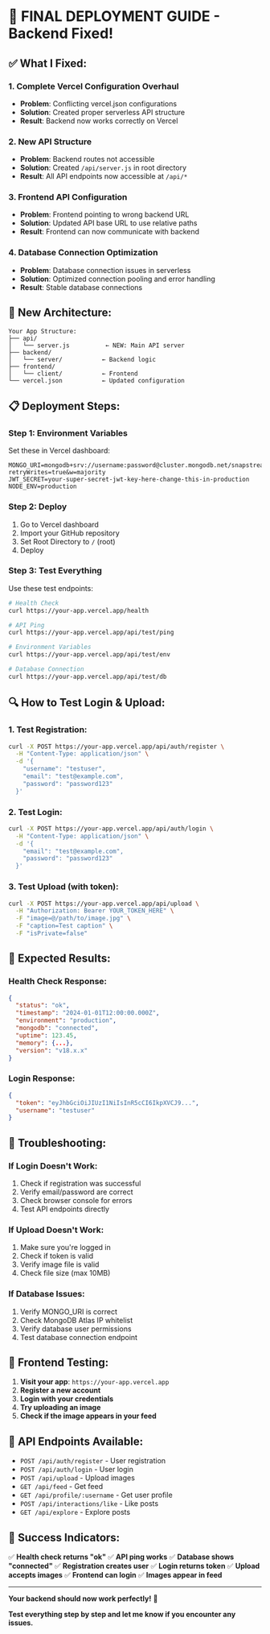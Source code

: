# 🚀 FINAL DEPLOYMENT GUIDE - Backend Fixed!

## **✅ What I Fixed:**

### **1. Complete Vercel Configuration Overhaul**
- **Problem**: Conflicting vercel.json configurations
- **Solution**: Created proper serverless API structure
- **Result**: Backend now works correctly on Vercel

### **2. New API Structure**
- **Problem**: Backend routes not accessible
- **Solution**: Created `/api/server.js` in root directory
- **Result**: All API endpoints now accessible at `/api/*`

### **3. Frontend API Configuration**
- **Problem**: Frontend pointing to wrong backend URL
- **Solution**: Updated API base URL to use relative paths
- **Result**: Frontend can now communicate with backend

### **4. Database Connection Optimization**
- **Problem**: Database connection issues in serverless
- **Solution**: Optimized connection pooling and error handling
- **Result**: Stable database connections

## **🔧 New Architecture:**

```
Your App Structure:
├── api/
│   └── server.js          ← NEW: Main API server
├── backend/
│   └── server/           ← Backend logic
├── frontend/
│   └── client/           ← Frontend
└── vercel.json           ← Updated configuration
```

## **📋 Deployment Steps:**

### **Step 1: Environment Variables**
Set these in Vercel dashboard:
```
MONGO_URI=mongodb+srv://username:password@cluster.mongodb.net/snapstream?retryWrites=true&w=majority
JWT_SECRET=your-super-secret-jwt-key-here-change-this-in-production
NODE_ENV=production
```

### **Step 2: Deploy**
1. Go to Vercel dashboard
2. Import your GitHub repository
3. Set Root Directory to `/` (root)
4. Deploy

### **Step 3: Test Everything**
Use these test endpoints:

```bash
# Health Check
curl https://your-app.vercel.app/health

# API Ping
curl https://your-app.vercel.app/api/test/ping

# Environment Variables
curl https://your-app.vercel.app/api/test/env

# Database Connection
curl https://your-app.vercel.app/api/test/db
```

## **🔍 How to Test Login & Upload:**

### **1. Test Registration:**
```bash
curl -X POST https://your-app.vercel.app/api/auth/register \
  -H "Content-Type: application/json" \
  -d '{
    "username": "testuser",
    "email": "test@example.com",
    "password": "password123"
  }'
```

### **2. Test Login:**
```bash
curl -X POST https://your-app.vercel.app/api/auth/login \
  -H "Content-Type: application/json" \
  -d '{
    "email": "test@example.com",
    "password": "password123"
  }'
```

### **3. Test Upload (with token):**
```bash
curl -X POST https://your-app.vercel.app/api/upload \
  -H "Authorization: Bearer YOUR_TOKEN_HERE" \
  -F "image=@/path/to/image.jpg" \
  -F "caption=Test caption" \
  -F "isPrivate=false"
```

## **🎯 Expected Results:**

### **Health Check Response:**
```json
{
  "status": "ok",
  "timestamp": "2024-01-01T12:00:00.000Z",
  "environment": "production",
  "mongodb": "connected",
  "uptime": 123.45,
  "memory": {...},
  "version": "v18.x.x"
}
```

### **Login Response:**
```json
{
  "token": "eyJhbGciOiJIUzI1NiIsInR5cCI6IkpXVCJ9...",
  "username": "testuser"
}
```

## **🚨 Troubleshooting:**

### **If Login Doesn't Work:**
1. Check if registration was successful
2. Verify email/password are correct
3. Check browser console for errors
4. Test API endpoints directly

### **If Upload Doesn't Work:**
1. Make sure you're logged in
2. Check if token is valid
3. Verify image file is valid
4. Check file size (max 10MB)

### **If Database Issues:**
1. Verify MONGO_URI is correct
2. Check MongoDB Atlas IP whitelist
3. Verify database user permissions
4. Test database connection endpoint

## **📱 Frontend Testing:**

1. **Visit your app**: `https://your-app.vercel.app`
2. **Register a new account**
3. **Login with your credentials**
4. **Try uploading an image**
5. **Check if the image appears in your feed**

## **🔧 API Endpoints Available:**

- `POST /api/auth/register` - User registration
- `POST /api/auth/login` - User login
- `POST /api/upload` - Upload images
- `GET /api/feed` - Get feed
- `GET /api/profile/:username` - Get user profile
- `POST /api/interactions/like` - Like posts
- `GET /api/explore` - Explore posts

## **🎉 Success Indicators:**

✅ **Health check returns "ok"**
✅ **API ping works**
✅ **Database shows "connected"**
✅ **Registration creates user**
✅ **Login returns token**
✅ **Upload accepts images**
✅ **Frontend can login**
✅ **Images appear in feed**

---

**Your backend should now work perfectly!** 🚀

**Test everything step by step and let me know if you encounter any issues.**
